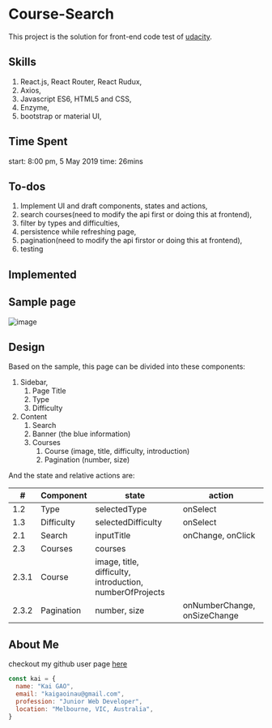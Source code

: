 # Course-Search

This project is the solution for front-end code test of [udacity](https://github.com/udacity/cn-interview/blob/master/front-end-position.md).

## Skills

1. React.js, React Router, React Rudux,
2. Axios,
3. Javascript ES6, HTML5 and CSS,
4. Enzyme,
5. bootstrap or material UI,

## Time Spent

start: 8:00 pm, 5 May 2019
time: 26mins

## To-dos

1. Implement UI and draft components, states and actions,
2. search courses(need to modify the api first or doing this at frontend),
3. filter by types and difficulties,
4. persistence while refreshing page,
5. pagination(need to modify the api firstor or doing this at frontend),
6. testing

## Implemented

## Sample page

![image](https://cloud.githubusercontent.com/assets/914595/24827854/437d0a5e-1c95-11e7-92c0-830301e2b572.png)

## Design

Based on the sample, this page can be divided into these components:

1. Sidebar,
   1. Page Title
   2. Type
   3. Difficulty
2. Content
   1. Search
   2. Banner (the blue information)
   3. Courses
      1. Course (image, title, difficulty, introduction)
      2. Pagination (number, size)

And the state and relative actions are:

|#|Component|state|action|
|----|----|----|----|
|1.2|Type|selectedType| onSelect|
|1.3|Difficulty|selectedDifficulty| onSelect|
|2.1|Search|inputTitle| onChange, onClick|
|2.3|Courses|courses| |
|2.3.1|Course|image, title, difficulty, introduction, numberOfProjects ||
|2.3.2|Pagination|number, size| onNumberChange, onSizeChange |




## About Me

checkout my github user page [here](https://shn2016.github.io/)

```javascript
const kai = {
  name: "Kai GAO",
  email: "kaigaoinau@gmail.com",
  profession: "Junior Web Developer",
  location: "Melbourne, VIC, Australia",
}
```